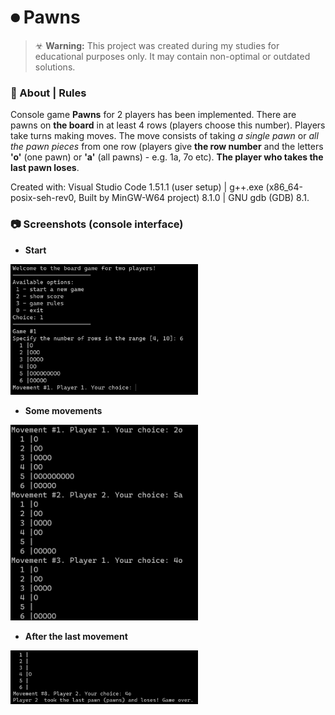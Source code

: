 # ⏺ Pawns

> ☣ **Warning:** This project was created during my studies for educational purposes only. It may contain non-optimal or outdated solutions.

### 📰 About | Rules

Console game **Pawns** for 2 players has been implemented. There are pawns on **the board** in at least 4 rows (players choose this number). Players take turns making moves. The move consists of taking *a single pawn* or *all the pawn pieces* from one row (players give **the row number** and the letters **'o'** (one pawn) or **'a'** (all pawns) - e.g. 1a, 7o etc). **The player who takes the last pawn loses**. 

Created with: Visual Studio Code 1.51.1 (user setup)  |  g++.exe (x86_64-posix-seh-rev0, Built by MinGW-W64 project) 8.1.0  |  GNU gdb (GDB) 8.1.

### 📷 Screenshots (console interface)

- **Start**
<img src="/_readmeImg/1-start.png?raw=true 'Start'" width="300">

- **Some movements**
<img src="/_readmeImg/2-move.png?raw=true 'Move'" width="300">

- **After the last movement**
<img src="/_readmeImg/3-end.png?raw=true 'End'" width="300">
